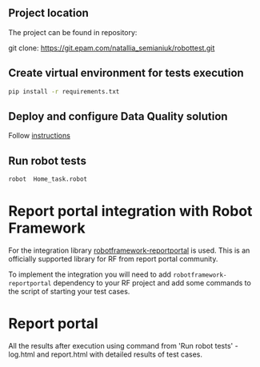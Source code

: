 ## Project location
The project can be found in repository:

git clone: https://git.epam.com/natallia_semianiuk/robottest.git
## Create virtual environment for tests execution
```bash
pip install -r requirements.txt
```
## Deploy and configure Data Quality solution
Follow [instructions](../README.md)

## Run robot tests
```bash
robot  Home_task.robot
```
# Report portal integration with Robot Framework
For the integration library [robotframework-reportportal](https://github.com/reportportal/agent-Python-RobotFramework)
is used. This is an officially supported library for RF from report portal community.

To implement the integration you will need to add `robotframework-reportportal` dependency to your RF project and 
add some commands to the script of starting your test cases.

# Report portal

All the results after execution using command from 'Run robot tests' - log.html and report.html with detailed results of test cases.



